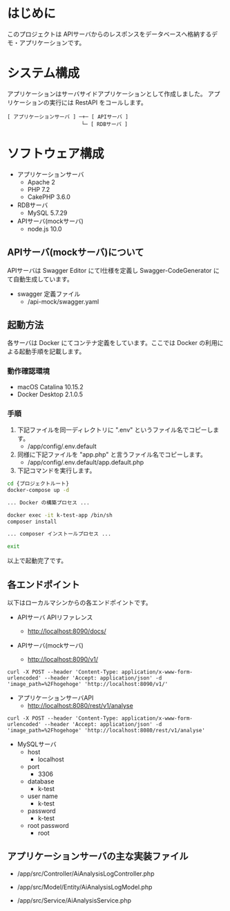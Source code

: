 # はじめに

このプロジェクトは APIサーバからのレスポンスをデータベースへ格納するデモ・アプリケーションです。


# システム構成

アプリケーションはサーバサイドアプリケーションとして作成しました。
アプリケーションの実行には RestAPI をコールします。

```
[ アプリケーションサーバ ] ─+─ [ APIサーバ ]
                        └─ [ RDBサーバ ]
```

# ソフトウェア構成

- アプリケーションサーバ
    - Apache 2
    - PHP 7.2
    - CakePHP 3.6.0
- RDBサーバ
    - MySQL 5.7.29
- APIサーバ(mockサーバ)
    - node.js 10.0

## APIサーバ(mockサーバ)について

APIサーバは Swagger Editor にてI仕様を定義し Swagger-CodeGenerator にて自動生成しています。

- swagger 定義ファイル
    - /api-mock/swagger.yaml

## 起動方法

各サーバは Docker にてコンテナ定義をしています。ここでは Docker の利用による起動手順を記載します。

### 動作確認環境

- macOS Catalina 10.15.2
- Docker Desktop 2.1.0.5

### 手順

1. 下記ファイルを同一ディレクトリに ".env" というファイル名でコピーします。
    - /app/config/.env.default
1. 同様に下記ファイルを "app.php" と言うファイル名でコピーします。
    - /app/config/.env.default/app.default.php
1. 下記コマンドを実行します。
```bash
cd {プロジェクトルート}
docker-compose up -d

... Docker の構築プロセス ...

docker exec -it k-test-app /bin/sh
composer install

... composer インストールプロセス ...

exit
```

以上で起動完了です。

## 各エンドポイント

以下はローカルマシンからの各エンドポイントです。

- APIサーバ APIリファレンス
    - [http://localhost:8090/docs/](http://localhost:8090/docs/)

- APIサーバ(mockサーバ)
    - [http://localhost:8090/v1/](http://localhost:8090/v1/)

```curl
curl -X POST --header 'Content-Type: application/x-www-form-urlencoded' --header 'Accept: application/json' -d 'image_path=%2Fhogehoge' 'http://localhost:8090/v1/'
```

- アプリケーションサーバAPI
    - [http://localhost:8080/rest/v1/analyse](http://localhost:8080/rest/v1/analyse)

```curl
curl -X POST --header 'Content-Type: application/x-www-form-urlencoded' --header 'Accept: application/json' -d 'image_path=%2Fhogehoge' 'http://localhost:8080/rest/v1/analyse'
```

- MySQLサーバ
    - host
        - localhost
    - port
        - 3306
    - database
        - k-test
    - user name
        - k-test
    - password
        - k-test
    - root password
        - root


## アプリケーションサーバの主な実装ファイル

- /app/src/Controller/AiAnalysisLogController.php

- /app/src/Model/Entity/AiAnalysisLogModel.php

- /app/src/Service/AiAnalysisService.php
